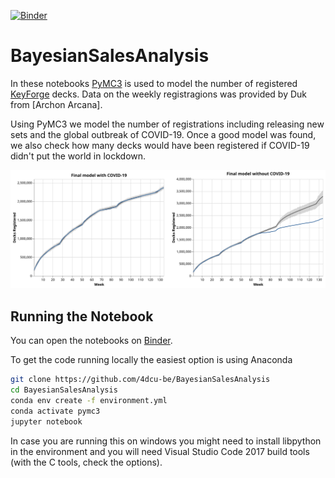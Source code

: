 [![Binder](https://mybinder.org/badge_logo.svg)](https://mybinder.org/v2/gh/4dcu-be/BayesianSalesAnalysis/HEAD)

# BayesianSalesAnalysis


In these notebooks [PyMC3] is used to model the number of registered [KeyForge] decks. Data on the weekly registragions was provided by Duk from [Archon Arcana].

Using PyMC3 we model the number of registrations including releasing new sets and the global outbreak of COVID-19. Once a good model was found, we also check how many decks would have been registered if COVID-19 didn't put the world in lockdown.

![Model with and without COVID-19](./altair_output/covid_start_data.svg)

## Running the Notebook

You can open the notebooks on [Binder](https://mybinder.org/v2/gh/4dcu-be/BayesianSalesAnalysis/HEAD).

To get the code running locally the easiest option is using Anaconda

```bash
git clone https://github.com/4dcu-be/BayesianSalesAnalysis
cd BayesianSalesAnalysis
conda env create -f environment.yml
conda activate pymc3
jupyter notebook
```

In case you are running this on windows you might need to install libpython in the environment and you will need Visual Studio Code 2017 build tools (with the C tools, check the options).





[PyMC3]: https://docs.pymc.io/
[KeyForge]: https://www.keyforgegame.com/